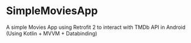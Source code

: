# SimpleMoviesApp
 A simple Movies App using Retrofit 2 to interact with TMDb API in Android (Using Kotlin + MVVM + Databinding) 
